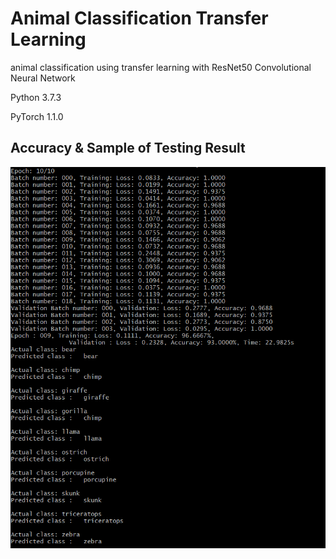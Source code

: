# Animal Classification Transfer Learning

animal classification using transfer learning with ResNet50 Convolutional Neural Network

Python 3.7.3

PyTorch 1.1.0

Accuracy & Sample of Testing Result
---

![](./accuracy-result.png)